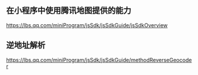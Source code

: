 ## 在小程序中使用腾讯地图提供的能力

<https://lbs.qq.com/miniProgram/jsSdk/jsSdkGuide/jsSdkOverview>

## 逆地址解析

<https://lbs.qq.com/miniProgram/jsSdk/jsSdkGuide/methodReverseGeocoder>